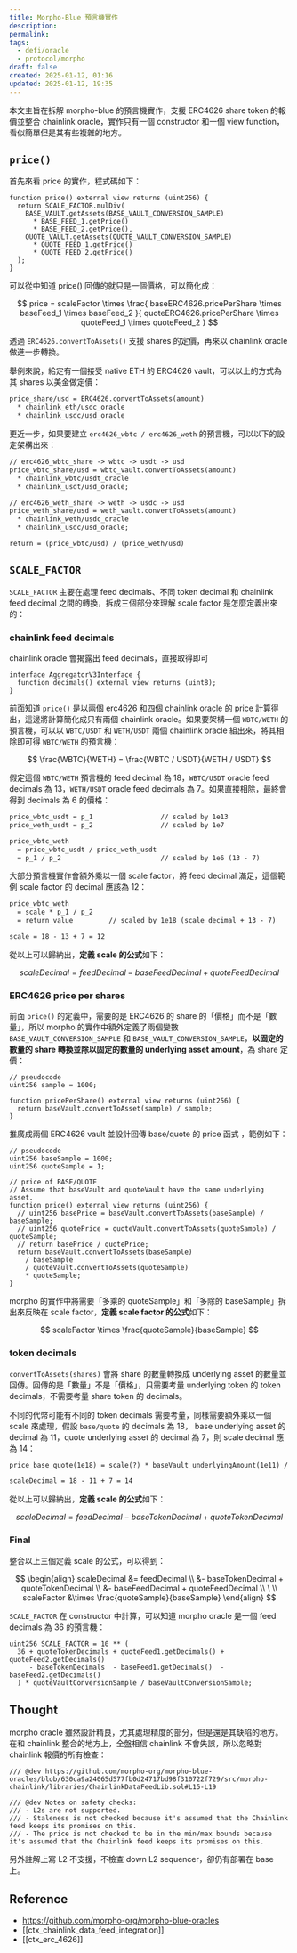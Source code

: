 ```yaml
---
title: Morpho-Blue 預言機實作
description: 
permalink: 
tags:
  - defi/oracle
  - protocol/morpho
draft: false
created: 2025-01-12, 01:16
updated: 2025-01-12, 19:35
---
```

本文主旨在拆解 morpho-blue 的預言機實作，支援 ERC4626 share token 的報價並整合 chainlink oracle，實作只有一個 constructor 和一個 view function，看似簡單但是其有些複雜的地方。

## `price()`

首先來看 price 的實作，程式碼如下：

```solidity
function price() external view returns (uint256) {
  return SCALE_FACTOR.mulDiv(
    BASE_VAULT.getAssets(BASE_VAULT_CONVERSION_SAMPLE)
      * BASE_FEED_1.getPrice()
      * BASE_FEED_2.getPrice(),
    QUOTE_VAULT.getAssets(QUOTE_VAULT_CONVERSION_SAMPLE)
      * QUOTE_FEED_1.getPrice()
      * QUOTE_FEED_2.getPrice()
  );
}
```

可以從中知道 price() 回傳的就只是一個價格，可以簡化成：

$$
price = scaleFactor \times \frac{
  baseERC4626.pricePerShare \times baseFeed_1 \times baseFeed_2
}{
  quoteERC4626.pricePerShare \times quoteFeed_1 \times quoteFeed_2
}
$$

透過 `ERC4626.convertToAssets()` 支援 shares 的定價，再來以 chainlink oracle 做進一步轉換。

舉例來說，給定有一個接受 native ETH 的 ERC4626 vault，可以以上的方式為其 shares 以美金做定價：

```txt
price_share/usd = ERC4626.convertToAssets(amount)
  * chainlink_eth/usdc_oracle
  * chainlink_usdc/usd_oracle
```

更近一步，如果要建立 `erc4626_wbtc / erc4626_weth` 的預言機，可以以下的設定架構出來：

```txt
// erc4626_wbtc_share -> wbtc -> usdt -> usd
price_wbtc_share/usd = wbtc_vault.convertToAssets(amount)
  * chainlink_wbtc/usdt_oracle
  * chainlink_usdt/usd_oracle;

// erc4626_weth_share -> weth -> usdc -> usd
price_weth_share/usd = weth_vault.convertToAssets(amount)
  * chainlink_weth/usdc_oracle
  * chainlink_usdc/usd_oracle;

return = (price_wbtc/usd) / (price_weth/usd)
```

## `SCALE_FACTOR`

`SCALE_FACTOR` 主要在處理 feed decimals、不同 token decimal 和 chainlink feed decimal 之間的轉換，拆成三個部分來理解 scale factor 是怎麼定義出來的：

### chainlink feed decimals

chainlink oracle 會揭露出 feed decimals，直接取得即可 

```solidity
interface AggregatorV3Interface {
  function decimals() external view returns (uint8);
}
```

前面知道 `price()` 是以兩個 erc4626 和四個 chainlink oracle 的 price 計算得出，這邊將計算簡化成只有兩個 chainlink oracle。如果要架構一個 `WBTC/WETH` 的預言機，可以以 `WBTC/USDT` 和 `WETH/USDT` 兩個 chainlink oracle 組出來，將其相除即可得 `WBTC/WETH` 的預言機：

$$
\frac{WBTC}{WETH} = \frac{WBTC / USDT}{WETH / USDT}
$$

假定這個 `WBTC/WETH` 預言機的 feed decimal 為 18，`WBTC/USDT` oracle feed decimals 為 13，`WETH/USDT` oracle feed decimals 為 7。如果直接相除，最終會得到 decimals 為 6 的價格：

```txt
price_wbtc_usdt = p_1                 // scaled by 1e13
price_weth_usdt = p_2                 // scaled by 1e7

price_wbtc_weth
  = price_wbtc_usdt / price_weth_usdt
  = p_1 / p_2                         // scaled by 1e6 (13 - 7)
```

大部分預言機實作會額外乘以一個 scale factor，將 feed decimal 滿足，這個範例 scale factor 的 decimal 應該為 12：

```txt
price_wbtc_weth
  = scale * p_1 / p_2
  = return_value         // scaled by 1e18 (scale_decimal + 13 - 7)

scale = 18 - 13 + 7 = 12
```

從以上可以歸納出，**定義 scale 的公式**如下：

$$
scaleDecimal = feedDecimal - baseFeedDecimal + quoteFeedDecimal
$$

### ERC4626 price per shares

前面 `price()` 的定義中，需要的是 ERC4626 的 share 的「價格」而不是「數量」，所以 morpho 的實作中額外定義了兩個變數 `BASE_VAULT_CONVERSION_SAMPLE` 和 `BASE_VAULT_CONVERSION_SAMPLE`，**以固定的數量的 share 轉換並除以固定的數量的 underlying asset amount**，為 share 定價：

```solidity
// pseudocode
uint256 sample = 1000;

function pricePerShare() external view returns (uint256) {
  return baseVault.convertToAsset(sample) / sample;
}
```

推廣成兩個 ERC4626 vault 並設計回傳 base/quote 的 price 函式 ，範例如下：

```solidity
// pseudocode
uint256 baseSample = 1000;
uint256 quoteSample = 1;

// price of BASE/QUOTE
// Assume that baseVault and quoteVault have the same underlying asset.
function price() external view returns (uint256) {
  // uint256 basePrice = baseVault.convertToAssets(baseSample) / baseSample;
  // uint256 quotePrice = quoteVault.convertToAssets(quoteSample) / quoteSample;
  // return basePrice / quotePrice;
  return baseVault.convertToAssets(baseSample)
    / baseSample
    / quoteVault.convertToAssets(quoteSample)
    * quoteSample;
}
```

morpho 的實作中將需要「多乘的 quoteSample」和「多除的 baseSample」拆出來反映在 scale factor，**定義 scale factor 的公式**如下：

$$
scaleFactor \times \frac{quoteSample}{baseSample}
$$
### token decimals

`convertToAssets(shares)` 會將 share 的數量轉換成 underlying asset 的數量並回傳。回傳的是「數量」不是「價格」，只需要考量 underlying token 的 token decimals，不需要考量 share token 的 decimals。

不同的代幣可能有不同的 token decimals 需要考量，同樣需要額外乘以一個 scale 來處理，假設 `base/quote` 的 decimals 為 18， base underlying asset 的 decimal 為 11，quote underlying asset 的 decimal 為 7，則 scale decimal 應為 14：

```txt
price_base_quote(1e18) = scale(?) * baseVault_underlyingAmount(1e11) / quoteVault_underlyingAmount (1e7)

scaleDecimal = 18 - 11 + 7 = 14
```

從以上可以歸納出，**定義 scale 的公式**如下：

$$
scaleDecimal = feedDecimal - baseTokenDecimal + quoteTokenDecimal
$$

### Final

整合以上三個定義 scale 的公式，可以得到：

$$
\begin{align}
scaleDecimal &= feedDecimal \\
             &- baseTokenDecimal + quoteTokenDecimal \\
             &- baseFeedDecimal + quoteFeedDecimal
\\ \ \\
scaleFactor &\times \frac{quoteSample}{baseSample}
\end{align}
$$

`SCALE_FACTOR` 在 constructor 中計算，可以知道 morpho oracle 是一個 feed decimals 為 36 的預言機：

```solidity
uint256 SCALE_FACTOR = 10 ** (
  36 + quoteTokenDecimals + quoteFeed1.getDecimals() + quoteFeed2.getDecimals()
     - baseTokenDecimals  - baseFeed1.getDecimals()  - baseFeed2.getDecimals()
  ) * quoteVaultConversionSample / baseVaultConversionSample;
```

## Thought

morpho oracle 雖然設計精良，尤其處理精度的部分，但是還是其缺陷的地方。在和 chainlink 整合的地方上，全盤相信 chainlink 不會失誤，所以忽略對 chainlink 報價的所有檢查：

```solidity
/// @dev https://github.com/morpho-org/morpho-blue-oracles/blob/630ca9a24065d577fb0d24717bd98f310722f729/src/morpho-chainlink/libraries/ChainlinkDataFeedLib.sol#L15-L19

/// @dev Notes on safety checks:
/// - L2s are not supported.
/// - Staleness is not checked because it's assumed that the Chainlink feed keeps its promises on this.
/// - The price is not checked to be in the min/max bounds because it's assumed that the Chainlink feed keeps its promises on this.
```

另外註解上寫 L2 不支援，不檢查 down L2 sequencer，卻仍有部署在 base 上。
## Reference

- https://github.com/morpho-org/morpho-blue-oracles
- [[ctx_chainlink_data_feed_integration]]
- [[ctx_erc_4626]]
